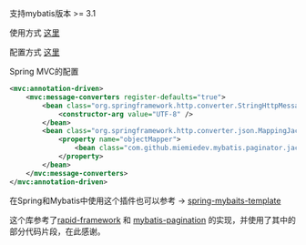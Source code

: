 支持mybatis版本 >= 3.1

使用方式 [这里](https://github.com/miemiedev/mybatis-paginator/blob/master/src/test/java/com/github/miemiedev/mybatis/paginator/PaginatorTester.java)

配置方式 [这里](https://github.com/miemiedev/mybatis-paginator/blob/master/src/test/resources/mybatis-config.xml)

Spring MVC的配置
```XML
<mvc:annotation-driven>
    <mvc:message-converters register-defaults="true">
        <bean class="org.springframework.http.converter.StringHttpMessageConverter">
            <constructor-arg value="UTF-8" />
        </bean>
        <bean class="org.springframework.http.converter.json.MappingJackson2HttpMessageConverter">
            <property name="objectMapper">
                <bean class="com.github.miemiedev.mybatis.paginator.jackson2.PageListJsonMapper" />
            </property>
        </bean>
    </mvc:message-converters>
</mvc:annotation-driven>
```

在Spring和Mybatis中使用这个插件也可以参考 -> [spring-mybaits-template](https://github.com/miemiedev/spring-mybaits-template)


这个库参考了[rapid-framework](https://code.google.com/p/rapid-framework) 和 [mybatis-pagination](https://github.com/yfyang/mybatis-pagination) 的实现，并使用了其中的部分代码片段，在此感谢。